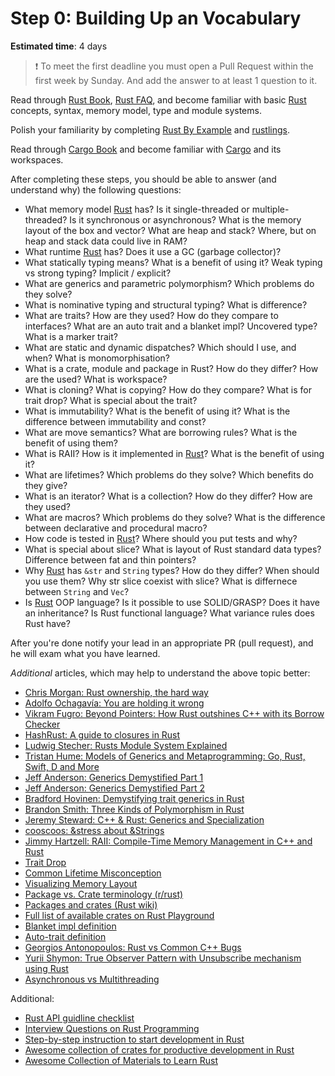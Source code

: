 Step 0: Building Up an Vocabulary
========================================

__Estimated time__: 4 days

> ❗️ To meet the first deadline you must open a Pull Request within the first week by Sunday. And add the answer to at least 1 question to it.

Read through [Rust Book], [Rust FAQ], and become familiar with basic [Rust] concepts, syntax, memory model, type and module systems.

Polish your familiarity by completing [Rust By Example] and [rustlings].

Read through [Cargo Book] and become familiar with [Cargo] and its workspaces.

After completing these steps, you should be able to answer (and understand why) the following questions:
- What memory model [Rust] has? Is it single-threaded or multiple-threaded? Is it synchronous or asynchronous? What is the memory layout of the box and vector? What are heap and stack? Where, but on heap and stack data could live in RAM?
- What runtime [Rust] has? Does it use a GC (garbage collector)?
- What statically typing means? What is a benefit of using it? Weak typing vs strong typing? Implicit / explicit?
- What are generics and parametric polymorphism? Which problems do they solve?
- What is nominative typing and structural typing? What is difference?
- What are traits? How are they used? How do they compare to interfaces? What are an auto trait and a blanket impl? Uncovered type? What is a marker trait?
- What are static and dynamic dispatches? Which should I use, and when? What is monomorphisation?
- What is a crate, module and package in Rust? How do they differ? How are the used? What is workspace?
- What is cloning? What is copying? How do they compare? What is for trait drop? What is special about the trait?
- What is immutability? What is the benefit of using it? What is the difference between immutability and const?
- What are move semantics? What are borrowing rules? What is the benefit of using them?
- What is RAII? How is it implemented in [Rust]? What is the benefit of using it?
- What are lifetimes? Which problems do they solve? Which benefits do they give?
- What is an iterator? What is a collection? How do they differ? How are they used?
- What are macros? Which problems do they solve? What is the difference between declarative and procedural macro?
- How code is tested in [Rust]? Where should you put tests and why?
- What is special about slice? What is layout of Rust standard data types? Difference between fat and thin pointers?
- Why [Rust] has `&str` and `String` types? How do they differ? When should you use them? Why str slice coexist with slice? What is differnece between `String` and `Vec`?
- Is [Rust] OOP language? Is it possible to use SOLID/GRASP? Does it have an inheritance? Is Rust functional language? What variance rules does Rust have?

After you're done notify your lead in an appropriate PR (pull request), and he will exam what you have learned.

_Additional_ articles, which may help to understand the above topic better:
- [Chris Morgan: Rust ownership, the hard way][1]
- [Adolfo Ochagavía: You are holding it wrong][23]
- [Vikram Fugro: Beyond Pointers: How Rust outshines C++ with its Borrow Checker][30]
- [HashRust: A guide to closures in Rust][24]
- [Ludwig Stecher: Rusts Module System Explained][2]
- [Tristan Hume: Models of Generics and Metaprogramming: Go, Rust, Swift, D and More][3]
- [Jeff Anderson: Generics Demystified Part 1][4]
- [Jeff Anderson: Generics Demystified Part 2][5]
- [Bradford Hovinen: Demystifying trait generics in Rust][25]
- [Brandon Smith: Three Kinds of Polymorphism in Rust][6]
- [Jeremy Steward: C++ & Rust: Generics and Specialization][7]
- [cooscoos: &stress about &Strings][8]
- [Jimmy Hartzell: RAII: Compile-Time Memory Management in C++ and Rust][9]
- [Trait Drop][10]
- [Common Lifetime Misconception][11]
- [Visualizing Memory Layout][12]
- [Package vs. Crate terminology (r/rust)][13]
- [Packages and crates (Rust wiki)][14]
- [Full list of available crates on Rust Playground][16]
- [Blanket impl definition][17]
- [Auto-trait definition][18]
- [Georgios Antonopoulos: Rust vs Common C++ Bugs][21]
- [Yurii Shymon: True Observer Pattern with Unsubscribe mechanism using Rust][22]
- [Asynchronous vs Multithreading][29]

Additional:
- [Rust API guidline checklist][19]
- [Interview Questions on Rust Programming][20]
- [Step-by-step instruction to start development in Rust][26]
- [Awesome collection of crates for productive development in Rust][27]
- [Awesome Collection of Materials to Learn Rust][28]

[Cargo]: https://github.com/rust-lang/cargo
[Cargo Book]: https://doc.rust-lang.org/cargo
[Rust]: https://www.rust-lang.org
[Rust Book]: https://doc.rust-lang.org/book
[Rust By Example]: https://doc.rust-lang.org/rust-by-example
[Rust FAQ]: https://prev.rust-lang.org/faq.html
[rustlings]: https://rustlings.cool

[1]: https://chrismorgan.info/blog/rust-ownership-the-hard-way
[2]: https://aloso.github.io/2021/03/28/module-system.html
[3]: https://thume.ca/2019/07/14/a-tour-of-metaprogramming-models-for-generics
[4]: https://web.archive.org/web/20220525213911/http://jeffa.io/rust_guide_generics_demystified_part_1
[5]: https://web.archive.org/web/20220328114028/https://jeffa.io/rust_guide_generics_demystified_part_2
[6]: https://www.brandons.me/blog/polymorphism-in-rust
[7]: https://www.tangramvision.com/blog/c-rust-generics-and-specialization#substitution-ordering--failures
[8]: https://cooscoos.github.io/blog/stress-about-strings
[9]: https://www.thecodedmessage.com/posts/raii
[10]: https://vojtechkral.github.io/blag/rust-drop-order/
[11]: https://github.com/pretzelhammer/rust-blog/blob/master/posts/common-rust-lifetime-misconceptions.md
[12]: https://www.youtube.com/watch?v=rDoqT-a6UFg
[13]: https://www.reddit.com/r/rust/comments/lvtzri/confused_about_package_vs_crate_terminology/
[14]: https://rustwiki.org/en/book/ch07-01-packages-and-crates.html
[16]: https://github.com/integer32llc/rust-playground/blob/master/compiler/base/Cargo.toml
[17]: https://doc.rust-lang.org/reference/glossary.html#blanket-implementation
[18]: https://doc.rust-lang.org/reference/special-types-and-traits.html#auto-traits
[19]: https://rust-lang.github.io/api-guidelines/checklist.html
[20]: https://iq.opengenus.org/questions-on-rust/
[21]: https://geo-ant.github.io/blog/2022/common-cpp-errors-vs-rust
[22]: https://web.archive.org/web/20230319015854/https://ybnesm.github.io/blah/articles/true-observer-pattern-rust
[23]: https://ochagavia.nl/blog/you-are-holding-it-wrong
[24]: https://hashrust.com/blog/a-guide-to-closures-in-rust
[25]: https://gruebelinchen.wordpress.com/2023/06/06/demystifying-trait-generics-in-rust
[26]: https://github.com/rust-lang-ua/learn_rust_together/blob/master/introduction.md
[27]: https://github.com/rust-lang-ua/learn_rust_together/blob/master/toolbox_general.md
[28]: https://github.com/rust-lang-ua/learn_rust_together/blob/master/learn.md
[29]: https://github.com/Learn-Together-Pro/ComputerScience/blob/master/cheatsheets.md#asynchronous-vs-multithreading
[30]: https://dev.to/vikram2784/beyond-pointers-how-rust-outshines-c-with-its-borrow-checker-1mad
